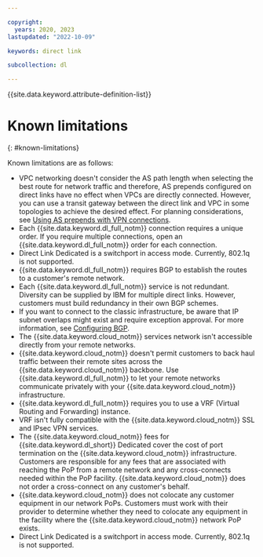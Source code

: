 ```yaml
---

copyright:
  years: 2020, 2023
lastupdated: "2022-10-09"

keywords: direct link

subcollection: dl

---
```


{{site.data.keyword.attribute-definition-list}}

# Known limitations
{: #known-limitations}

Known limitations are as follows:

* VPC networking doesn't consider the AS path length when selecting the best route for network traffic and therefore, AS prepends configured on direct links have no effect when VPCs are directly connected. However, you can use a transit gateway between the direct link and VPC in some topologies to achieve the desired effect. For planning considerations, see [Using AS prepends with VPN connections](/docs/dl?topic=dl-dl-planning-considerations&interface=ui#as-prepends-routes).
* Each {{site.data.keyword.dl_full_notm}} connection requires a unique order. If you require multiple connections, open an {{site.data.keyword.dl_full_notm}} order for each connection.
* Direct Link Dedicated is a switchport in access mode. Currently, 802.1q is not supported.
* {{site.data.keyword.dl_full_notm}} requires BGP to establish the routes to a customer's remote network.
* Each {{site.data.keyword.dl_full_notm}} service is not redundant. Diversity can be supplied by IBM for multiple direct links. However, customers must build redundancy in their own BGP schemes.
* If you want to connect to the classic infrastructure, be aware that IP subnet overlaps might exist and require exception approval. For more information, see [Configuring BGP](/docs/direct-link?topic=direct-link-configure-ibm-cloud-direct-link#configuring-bgp).
* The {{site.data.keyword.cloud_notm}} services network isn't accessible directly from your remote networks.
* {{site.data.keyword.cloud_notm}} doesn't permit customers to back haul traffic between their remote sites across the {{site.data.keyword.cloud_notm}} backbone. Use {{site.data.keyword.dl_full_notm}} to let your remote networks communicate privately with your {{site.data.keyword.cloud_notm}} infrastructure.
* {{site.data.keyword.dl_full_notm}} requires you to use a VRF (Virtual Routing and Forwarding) instance.
* VRF isn't fully compatible with the {{site.data.keyword.cloud_notm}} SSL and IPsec VPN services.
* The {{site.data.keyword.cloud_notm}} fees for {{site.data.keyword.dl_short}} Dedicated cover the cost of port termination on the {{site.data.keyword.cloud_notm}} infrastructure. Customers are responsible for any fees that are associated with reaching the PoP from a remote network and any cross-connects needed within the PoP facility. {{site.data.keyword.cloud_notm}} does not order a cross-connect on any customer's behalf.
* {{site.data.keyword.cloud_notm}} does not colocate any customer equipment in our network PoPs. Customers must work with their provider to determine whether they need to colocate any equipment in the facility where the {{site.data.keyword.cloud_notm}} network PoP exists.
* Direct Link Dedicated is a switchport in access mode. Currently, 802.1q is not supported.
